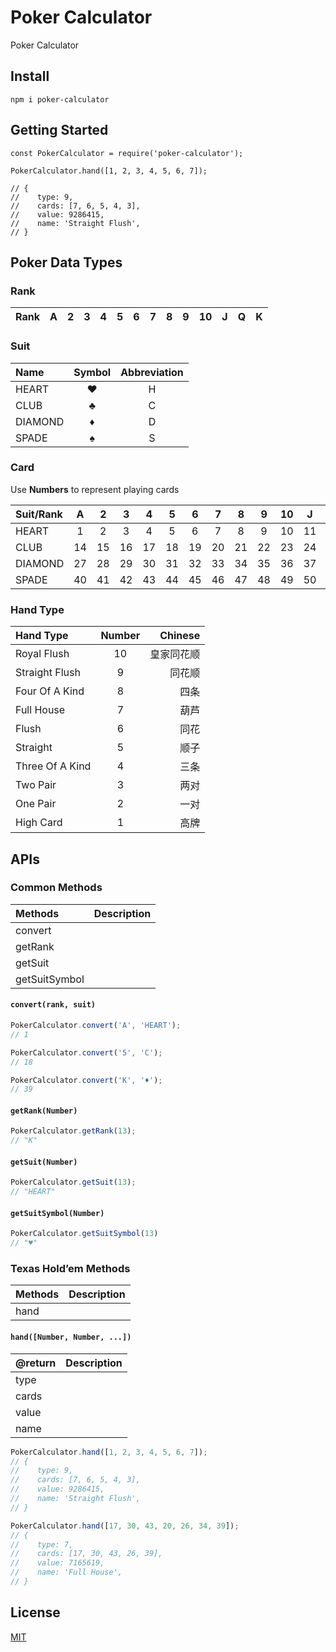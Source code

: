 
# Poker Calculator

Poker Calculator

## Install

```
npm i poker-calculator
```

## Getting Started

```
const PokerCalculator = require('poker-calculator');

PokerCalculator.hand([1, 2, 3, 4, 5, 6, 7]);

// {
//    type: 9,
//    cards: [7, 6, 5, 4, 3],
//    value: 9286415,
//    name: 'Straight Flush',
// }
```

## Poker Data Types

### Rank

| Rank |   A   |   2   |   3   |   4   |   5   |   6   |   7   |   8   |   9   |  10   |   J   |   Q   |   K   |
| :--- | :---: | :---: | :---: | :---: | :---: | :---: | :---: | :---: | :---: | :---: | :---: | :---: | :---: |

### Suit

| Name    | Symbol | Abbreviation |
| :------ | :----: | :----------: |
| HEART   |   ♥    |      H       |
| CLUB    |   ♣    |      C       |
| DIAMOND |   ♦    |      D       |
| SPADE   |   ♠    |      S       |

### Card

Use **Numbers** to represent playing cards

| Suit/Rank |   A   |   2   |   3   |   4   |   5   |   6   |   7   |   8   |   9   |  10   |   J   |   Q   |   K   |
| :-------- | :---: | :---: | :---: | :---: | :---: | :---: | :---: | :---: | :---: | :---: | :---: | :---: | :---: |
| HEART     |   1   |   2   |   3   |   4   |   5   |   6   |   7   |   8   |   9   |  10   |  11   |  12   |  13   |
| CLUB      |  14   |  15   |  16   |  17   |  18   |  19   |  20   |  21   |  22   |  23   |  24   |  25   |  26   |
| DIAMOND   |  27   |  28   |  29   |  30   |  31   |  32   |  33   |  34   |  35   |  36   |  37   |  38   |  39   |
| SPADE     |  40   |  41   |  42   |  43   |  44   |  45   |  46   |  47   |  48   |  49   |  50   |  51   |  52   |

### Hand Type

| Hand Type       | Number |    Chinese |
| :-------------- | :----: | ---------: |
| Royal Flush     |   10   | 皇家同花顺 |
| Straight Flush  |   9    |     同花顺 |
| Four Of A Kind  |   8    |       四条 |
| Full House      |   7    |       葫芦 |
| Flush           |   6    |       同花 |
| Straight        |   5    |       顺子 |
| Three Of A Kind |   4    |       三条 |
| Two Pair        |   3    |       两对 |
| One Pair        |   2    |       一对 |
| High Card       |   1    |       高牌 |

## APIs

### Common Methods

| Methods       | Description |
| :------------ | :---------- |
| convert       |             |
| getRank       |             |
| getSuit       |             |
| getSuitSymbol |             |

#### `convert(rank, suit)`

``` js
PokerCalculator.convert('A', 'HEART');
// 1

PokerCalculator.convert('5', 'C'); 
// 18

PokerCalculator.convert('K', '♦'); 
// 39
```

#### `getRank(Number)`

``` js
PokerCalculator.getRank(13);
// "K"
```

#### `getSuit(Number)`

``` js
PokerCalculator.getSuit(13);
// "HEART"
```

#### `getSuitSymbol(Number)`

``` js
PokerCalculator.getSuitSymbol(13) 
// "♥"
```

### Texas Hold’em Methods

| Methods | Description |
| :------ | :---------- |
| hand    |             |

#### `hand([Number, Number, ...])`

| @return | Description |
| :------ | :---------- |
| type    |             |
| cards   |             |
| value   |             |
| name    |             |

``` js
PokerCalculator.hand([1, 2, 3, 4, 5, 6, 7]);
// {
//    type: 9,
//    cards: [7, 6, 5, 4, 3],
//    value: 9286415,
//    name: 'Straight Flush',
// }

PokerCalculator.hand([17, 30, 43, 20, 26, 34, 39]);
// {
//    type: 7,
//    cards: [17, 30, 43, 26, 39],
//    value: 7165619,
//    name: 'Full House',
// }
```

## License

[MIT](http://opensource.org/licenses/MIT)

